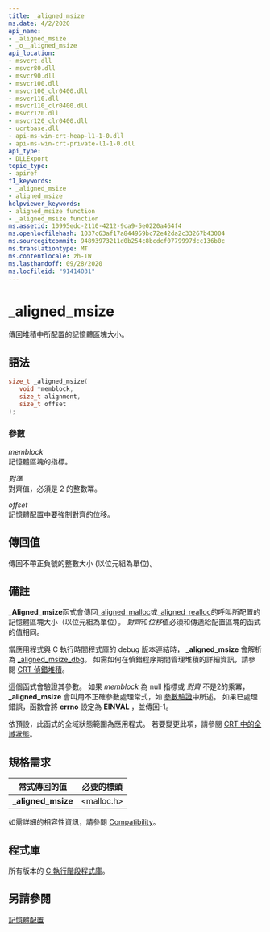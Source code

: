 ```yaml
---
title: _aligned_msize
ms.date: 4/2/2020
api_name:
- _aligned_msize
- _o__aligned_msize
api_location:
- msvcrt.dll
- msvcr80.dll
- msvcr90.dll
- msvcr100.dll
- msvcr100_clr0400.dll
- msvcr110.dll
- msvcr110_clr0400.dll
- msvcr120.dll
- msvcr120_clr0400.dll
- ucrtbase.dll
- api-ms-win-crt-heap-l1-1-0.dll
- api-ms-win-crt-private-l1-1-0.dll
api_type:
- DLLExport
topic_type:
- apiref
f1_keywords:
- _aligned_msize
- aligned_msize
helpviewer_keywords:
- aligned_msize function
- _aligned_msize function
ms.assetid: 10995edc-2110-4212-9ca9-5e0220a464f4
ms.openlocfilehash: 1037c63af17a844959bc72e42da2c33267b43004
ms.sourcegitcommit: 94893973211d0b254c8bcdcf0779997dcc136b0c
ms.translationtype: MT
ms.contentlocale: zh-TW
ms.lasthandoff: 09/28/2020
ms.locfileid: "91414031"
---
```

# <a name="_aligned_msize"></a>_aligned_msize

傳回堆積中所配置的記憶體區塊大小。

## <a name="syntax"></a>語法

```C
size_t _aligned_msize(
   void *memblock,
   size_t alignment,
   size_t offset
);
```

### <a name="parameters"></a>參數

*memblock*<br/>
記憶體區塊的指標。

*對準*<br/>
對齊值，必須是 2 的整數冪。

*offset*<br/>
記憶體配置中要強制對齊的位移。

## <a name="return-value"></a>傳回值

傳回不帶正負號的整數大小 (以位元組為單位)。

## <a name="remarks"></a>備註

**_Aligned_msize**函式會傳回[_aligned_malloc](aligned-malloc.md)或[_aligned_realloc](aligned-realloc.md)的呼叫所配置的記憶體區塊大小（以位元組為單位）。 *對齊*和*位移*值必須和傳遞給配置區塊的函式的值相同。

當應用程式與 C 執行時間程式庫的 debug 版本連結時， **_aligned_msize** 會解析為 [_aligned_msize_dbg](aligned-msize-dbg.md)。 如需如何在偵錯程序期間管理堆積的詳細資訊，請參閱 [CRT 偵錯堆積](/visualstudio/debugger/crt-debug-heap-details)。

這個函式會驗證其參數。 如果 *memblock* 為 null 指標或 *對齊* 不是2的乘冪， **_aligned_msize** 會叫用不正確參數處理常式，如 [參數驗證](../../c-runtime-library/parameter-validation.md)中所述。 如果已處理錯誤，函數會將 **errno** 設定為 **EINVAL** ，並傳回-1。

依預設，此函式的全域狀態範圍為應用程式。 若要變更此項，請參閱 [CRT 中的全域狀態](../global-state.md)。

## <a name="requirements"></a>規格需求

|常式傳回的值|必要的標頭|
|-------------|---------------------|
|**_aligned_msize**|\<malloc.h>|

如需詳細的相容性資訊，請參閱 [Compatibility](../../c-runtime-library/compatibility.md)。

## <a name="libraries"></a>程式庫

所有版本的 [C 執行階段程式庫](../../c-runtime-library/crt-library-features.md)。

## <a name="see-also"></a>另請參閱

[記憶體配置](../../c-runtime-library/memory-allocation.md)<br/>
